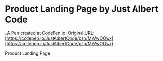 # Product Landing Page by Just Albert Code
 _A Pen created at CodePen.io. Original URL: [https://codepen.io/JustAlbertCode/pen/MWwOOwx](https://codepen.io/JustAlbertCode/pen/MWwOOwx).

 Product Landing Page